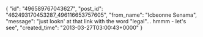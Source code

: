  {
   "id": "496589767043627",
   "post_id": "462493170453287_496116653757605",
   "from_name": "Icbeonne Senama",
   "message": "just lookn' at that link with the word \"legal\"... hmmm - let's see",
   "created_time": "2013-03-27T03:00:43+0000"
 }
